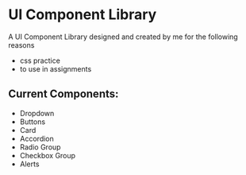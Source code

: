 # UI Component Library
A UI Component Library designed and created by me for the following reasons
- css practice
- to use in assignments

## Current Components:
- Dropdown
- Buttons
- Card
- Accordion
- Radio Group
- Checkbox Group
- Alerts
